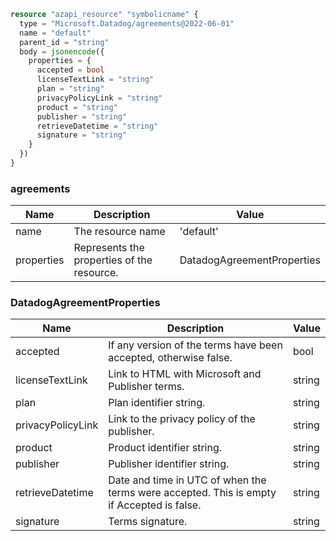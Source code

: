 ```terraform
resource "azapi_resource" "symbolicname" {
  type = "Microsoft.Datadog/agreements@2022-06-01"
  name = "default"
  parent_id = "string"
  body = jsonencode({
    properties = {
      accepted = bool
      licenseTextLink = "string"
      plan = "string"
      privacyPolicyLink = "string"
      product = "string"
      publisher = "string"
      retrieveDatetime = "string"
      signature = "string"
    }
  })
}

```

### agreements

| Name | Description | Value |
|-|-|-|
| name | The resource name | 'default' |
| properties | Represents the properties of the resource. | DatadogAgreementProperties |


### DatadogAgreementProperties

| Name | Description | Value |
|-|-|-|
| accepted | If any version of the terms have been accepted, otherwise false. | bool |
| licenseTextLink | Link to HTML with Microsoft and Publisher terms. | string |
| plan | Plan identifier string. | string |
| privacyPolicyLink | Link to the privacy policy of the publisher. | string |
| product | Product identifier string. | string |
| publisher | Publisher identifier string. | string |
| retrieveDatetime | Date and time in UTC of when the terms were accepted. This is empty if Accepted is false. | string |
| signature | Terms signature. | string |



